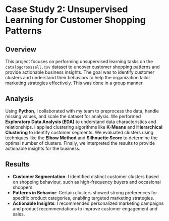 # Case Study 2: Unsupervised Learning for Customer Shopping Patterns

## Overview  
This project focuses on performing unsupervised learning tasks on the `catalogcrosssell.csv` dataset to uncover customer shopping patterns and provide actionable business insights. 
The goal was to identify customer clusters and understand their behaviors to help the organization tailor marketing strategies effectively. 
This was done in a group manner. 


## Analysis  
Using **Python**, I collaborated with my team to preprocess the data, handle missing values, and scale the dataset for analysis. We performed **Exploratory Data Analysis (EDA)** to understand data characteristics and relationships. 
I applied clustering algorithms like **K-Means** and **Hierarchical Clustering** to identify customer segments. We evaluated clusters using techniques like the **Elbow Method** and **Silhouette Score** to determine the optimal number of clusters. 
Finally, we interpreted the results to provide actionable insights for the business.

## Results  
- **Customer Segmentation**: I identified distinct customer clusters based on shopping behaviour, such as high-frequency buyers and occasional shoppers.  
- **Patterns in Behavior**: Certain clusters showed strong preferences for specific product categories, enabling targeted marketing strategies.  
- **Actionable Insights**: I recommended personalized marketing campaigns and product recommendations to improve customer engagement and sales.  

